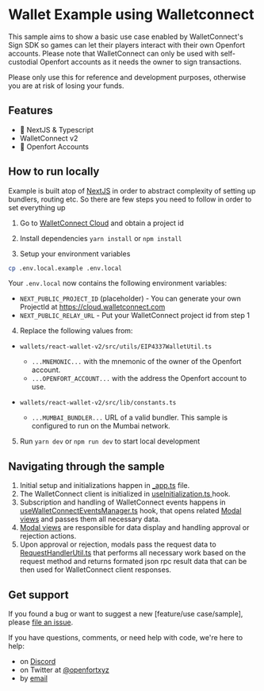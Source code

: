 # Wallet Example using Walletconnect

This sample aims to show a basic use case enabled by WalletConnect's Sign SDK so games can let their players interact with their own Openfort accounts. Please note that WalletConnect can only be used with self-custodial Openfort accounts as it needs the owner to sign transactions.

Please only use this for reference and development purposes, otherwise you are at risk of losing your funds.


## Features
- 🚀 NextJS & Typescript
- WalletConnect v2
- 🏰 Openfort Accounts


## How to run locally

Example is built atop of [NextJS](https://nextjs.org/) in order to abstract complexity of setting up bundlers, routing etc. So there are few steps you need to follow in order to set everything up

1. Go to [WalletConnect Cloud](https://cloud.walletconnect.com/sign-in) and obtain a project id

2. Install dependencies `yarn install` or `npm install`

3. Setup your environment variables

```bash
cp .env.local.example .env.local
```

Your `.env.local` now contains the following environment variables:

- `NEXT_PUBLIC_PROJECT_ID` (placeholder) - You can generate your own ProjectId at https://cloud.walletconnect.com
- `NEXT_PUBLIC_RELAY_URL` - Put your WalletConnect project id from step 1

4. Replace the following values from:

- `wallets/react-wallet-v2/src/utils/EIP4337WalletUtil.ts`
    - `...MNEMONIC...` with the mnemonic of the owner of the Openfort account.
    - `...OPENFORT_ACCOUNT...` with the address the Openfort account to use.

- `wallets/react-wallet-v2/src/lib/constants.ts`
    - `...MUMBAI_BUNDLER...` URL of a valid bundler. This sample is configured to run on the Mumbai network.

5. Run `yarn dev` or `npm run dev` to start local development


## Navigating through the sample

1. Initial setup and initializations happen in [_app.ts](src/pages/_app.tsx) file.
2. The WalletConnect client is initialized in [useInitialization.ts ](src/hooks/useInitialization.ts) hook.
3. Subscription and handling of WalletConnect events happens in [useWalletConnectEventsManager.ts](src/hooks/useWalletConnectEventsManager.ts) hook, that opens related [Modal views](src/views) and passes them all necessary data.
4. [Modal views](src/views) are responsible for data display and handling approval or rejection actions.
5. Upon approval or rejection, modals pass the request data to [RequestHandlerUtil.ts](src/utils/RequestHandlerUtil.ts) that performs all necessary work based on the request method and returns formated json rpc result data that can be then used for WalletConnect client responses.

## Get support
If you found a bug or want to suggest a new [feature/use case/sample], please [file an issue](../../../issues).

If you have questions, comments, or need help with code, we're here to help:
- on [Discord](https://discord.com/invite/t7x7hwkJF4)
- on Twitter at [@openfortxyz](https://twitter.com/openfortxyz)
- by [email](mailto:support+github@openfort.xyz)
